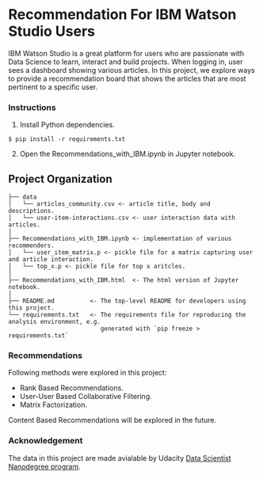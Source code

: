 # Recommendation For IBM Watson Studio Users

IBM Watson Studio is a great platform for users who are passionate with Data Science to learn, interact and build projects. When logging in, user sees a dashboard showing various articles. In this project, we explore ways to provide a recommendation board that shows the articles that are most pertinent to a specific user.

### Instructions

1. Install Python dependencies.
```
$ pip install -r requirements.txt
```

2. Open the Recommendations_with_IBM.ipynb in Jupyter notebook.

Project Organization
------------
    ├── data           
    │   └── articles_community.csv <- article title, body and descriptions. 
    │   └── user-item-interactions.csv <- user interaction data with articles.
    │
    ├── Recommendations_with_IBM.ipynb <- implementation of various recommenders.          
    │   └── user_item_matrix.p <- pickle file for a matrix capturing user and article interaction.
    │   └── top_x.p <- pickle file for top x aritcles.
    │
    ├── Recommendations_with_IBM.html  <- The html version of Jupyter notebook.
    │
    ├── README.md          <- The top-level README for developers using this project.
    └── requirements.txt   <- The requirements file for reproducing the analysis environment, e.g.
                              generated with `pip freeze > requirements.txt`
    
### Recommendations
Following methods were explored in this project:

- Rank Based Recommendations.
- User-User Based Collaborative Filtering. 
- Matrix Factorization.

Content Based Recommendations will be explored in the future.

### Acknowledgement 
The data in this project are made avialable by Udacity [Data Scientist Nanodegree program](https://classroom.udacity.com/nanodegrees/nd025). 
